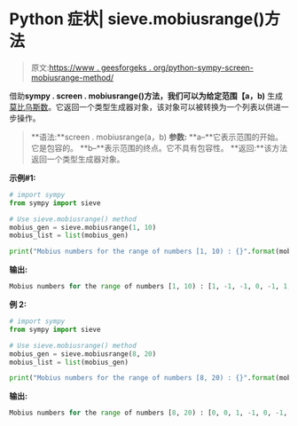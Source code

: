 # Python 症状| sieve.mobiusrange()方法

> 原文:[https://www . geesforgeks . org/python-sympy-screen-mobiusrange-method/](https://www.geeksforgeeks.org/python-sympy-sieve-mobiusrange-method/)

借助**sympy . screen . mobiusrange()**方法，我们可以为给定范围**【a，b)** 生成[莫比乌斯数](https://en.wikipedia.org/wiki/M%C3%B6bius_function)。它返回一个类型生成器对象，该对象可以被转换为一个列表以供进一步操作。

> **语法:**screen . mobiusrange(a，b)
> **参数:**
> **a–**它表示范围的开始。它是包容的。
> **b–**表示范围的终点。它不具有包容性。
> **返回:**该方法返回一个类型生成器对象。

**示例#1:**

```py
# import sympy 
from sympy import sieve

# Use sieve.mobiusrange() method 
mobius_gen = sieve.mobiusrange(1, 10) 
mobius_list = list(mobius_gen)

print("Mobius numbers for the range of numbers [1, 10) : {}".format(mobius_list))  
```

**输出:**

```py
Mobius numbers for the range of numbers [1, 10) : [1, -1, -1, 0, -1, 1, -1, 0, 0]

```

**例 2:**

```py
# import sympy 
from sympy import sieve

# Use sieve.mobiusrange() method 
mobius_gen = sieve.mobiusrange(8, 20) 
mobius_list = list(mobius_gen)

print("Mobius numbers for the range of numbers [8, 20) : {}".format(mobius_list))     
```

**输出:**

```py
Mobius numbers for the range of numbers [8, 20) : [0, 0, 1, -1, 0, -1, 1, 1, 0, -1, 0, -1]

```
